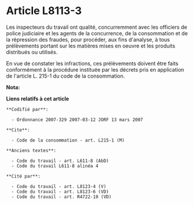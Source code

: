 # Article L8113-3

Les inspecteurs du travail ont qualité, concurremment avec les officiers de police judiciaire et les agents de la
concurrence, de la consommation et de la répression des fraudes, pour procéder, aux fins d'analyse, à tous prélèvements
portant sur les matières mises en oeuvre et les produits distribués ou utilisés.

En vue de constater les infractions, ces prélèvements doivent être faits conformément à la procédure instituée par les
décrets pris en application de l'article L. 215-1 du code de la consommation.

**Nota:**



**Liens relatifs à cet article**

	**Codifié par**:

	  - Ordonnance 2007-329 2007-03-12 JORF 13 mars 2007

	**Cite**:

	  - Code de la consommation - art. L215-1 (M)

	**Anciens textes**:

	  - Code du travail - art. L611-8 (AbD)
	  - Code du travail L611-8 alinéa 4

	**Cité par**:

	  - Code du travail - art. L8123-4 (V)
	  - Code du travail - art. L8123-6 (VD)
	  - Code du travail - art. R4722-10 (VD)
